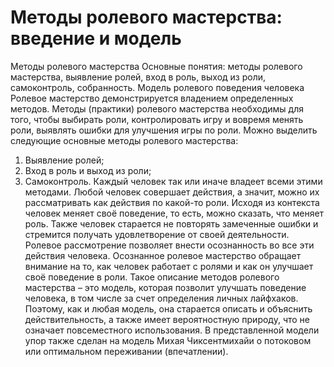 # Методы ролевого мастерства: введение и модель

Методы ролевого мастерства
Основные понятия: методы ролевого мастерства, выявление ролей, вход в роль, выход из роли, самоконтроль, собранность.
Модель ролевого поведения человека
Ролевое мастерство демонстрируется владением определенных методов. Методы (практики) ролевого мастерства необходимы для того, чтобы выбирать роли, контролировать игру и вовремя менять роли, выявлять ошибки для улучшения игры по роли. Можно выделить следующие основные методы ролевого мастерства:
1. Выявление ролей;
2. Вход в роль и выход из роли;
3. Самоконтроль.
Каждый человек так или иначе владеет всеми этими методами. Любой человек совершает действия, а значит, можно их рассматривать как действия по какой-то роли. Исходя из контекста человек меняет своё поведение, то есть, можно сказать, что меняет роль. Также человек старается не повторять замеченные ошибки и стремится получать удовлетворение от своей деятельности. Ролевое рассмотрение позволяет внести осознанность во все эти действия человека. Осознанное ролевое мастерство обращает внимание на то, как человек работает с ролями и как он улучшает своё поведение в роли.
Такое описание методов ролевого мастерства – это модель, которая позволит улучшать поведение человека, в том числе за счет определения личных лайфхаков. Поэтому, как и любая модель, она старается описать и объяснить действительность, а также имеет вероятностную природу, что не означает повсеместного использования. В представленной модели упор также сделан на модель Михая Чиксентмихайи о потоковом или оптимальном переживании (впечатлении).
